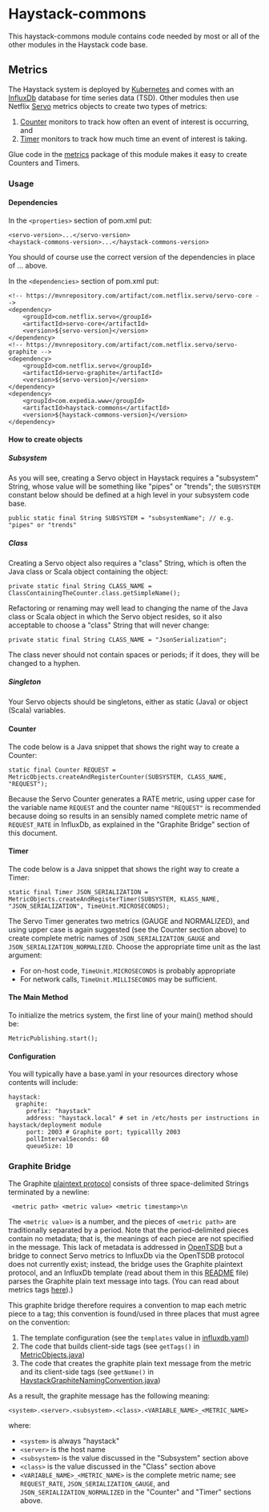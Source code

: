 # Haystack-commons
This haystack-commons module contains code needed by most or all of the other modules in the Haystack code base.

## Metrics
The Haystack system is deployed by [Kubernetes](https://en.wikipedia.org/wiki/Kubernetes) and comes with an
[InfluxDb](https://www.influxdata.com/time-series-platform/influxdb/) database for time series data (TSD).
Other modules then use Netflix [Servo](https://github.com/Netflix/servo) metrics objects to create two types of metrics:
1. [Counter](https://github.com/Netflix/servo/blob/master/servo-core/src/main/java/com/netflix/servo/monitor/Counter.java)
monitors to track how often an event of interest is occurring, and
2. [Timer](https://github.com/Netflix/servo/blob/master/servo-core/src/main/java/com/netflix/servo/monitor/Timer.java)
monitors to track how much time an event of interest is taking.

Glue code in the [metrics](src/main/java/com/expedia/www/haystack/metrics) package of this module makes it easy to 
create Counters and Timers.
### Usage
#### Dependencies
In the `<properties>` section of pom.xml put:
```
<servo-version>...</servo-version>
<haystack-commons-version>...</haystack-commons-version>
```
You should of course use the correct version of the dependencies in place of ... above.

In the `<dependencies>` section of pom.xml put:
```
<!-- https://mvnrepository.com/artifact/com.netflix.servo/servo-core -->
<dependency>
    <groupId>com.netflix.servo</groupId>
    <artifactId>servo-core</artifactId>
    <version>${servo-version}</version>
</dependency>
<!-- https://mvnrepository.com/artifact/com.netflix.servo/servo-graphite -->
<dependency>
    <groupId>com.netflix.servo</groupId>
    <artifactId>servo-graphite</artifactId>
    <version>${servo-version}</version>
</dependency>
<dependency>
    <groupId>com.expedia.www</groupId>
    <artifactId>haystack-commons</artifactId>
    <version>${haystack-commons-version}</version>
</dependency>
```
#### How to create objects
##### Subsystem
As you will see, creating a Servo object in Haystack requires a "subsystem" String, whose value will be something like
"pipes" or "trends"; the `SUBSYSTEM` constant below should be defined at a high level in your subsystem code base.
```
public static final String SUBSYSTEM = "subsystemName"; // e.g. "pipes" or "trends"
```
##### Class
Creating a Servo object also requires a "class" String, which is often the Java class or Scala object containing the
object:
```
private static final String CLASS_NAME = ClassContainingTheCounter.class.getSimpleName();
```
Refactoring or renaming may well lead to changing the name of the Java class or Scala object in which the Servo object
resides, so it also acceptable to choose a "class" String that will never change:
```
private static final String CLASS_NAME = "JsonSerialization";
```
The class never should not contain spaces or periods; if it does, they will be changed to a hyphen.
##### Singleton
Your Servo objects should be singletons, either as static (Java) or object (Scala) variables. 
#### Counter
The code below is a Java snippet that shows the right way to create a Counter:
```
static final Counter REQUEST = MetricObjects.createAndRegisterCounter(SUBSYSTEM, CLASS_NAME, "REQUEST");
```
Because the Servo Counter generates a RATE metric, using upper case for the variable name `REQUEST` and the counter name 
`"REQUEST"` is recommended because doing so results in an sensibly named complete metric name of `REQUEST_RATE` in
InfluxDb, as explained in the "Graphite Bridge" section of this document.
#### Timer
The code below is a Java snippet that shows the right way to create a Timer:
```
static final Timer JSON_SERIALIZATION = MetricObjects.createAndRegisterTimer(SUBSYSTEM, KLASS_NAME, "JSON_SERIALIZATION", TimeUnit.MICROSECONDS);
```
The Servo Timer generates two metrics (GAUGE and NORMALIZED), and using upper case is again suggested (see the Counter 
section above) to create complete metric names of `JSON_SERIALIZATION_GAUGE` and `JSON_SERIALIZATION_NORMALIZED`.
Choose the appropriate time unit as the last argument:
* For on-host code, `TimeUnit.MICROSECONDS` is probably appropriate
* For network calls, `TimeUnit.MILLISECONDS` may be sufficient.
#### The Main Method
To initialize the metrics system, the first line of your main() method should be:
```
MetricPublishing.start();
```
#### Configuration
You will typically have a base.yaml in your resources directory whose contents will include:
```
haystack:
  graphite:
     prefix: "haystack"
     address: "haystack.local" # set in /etc/hosts per instructions in haystack/deployment module
     port: 2003 # Graphite port; typicallly 2003
     pollIntervalSeconds: 60
     queueSize: 10
```
### Graphite Bridge
The Graphite [plaintext protocol](http://graphite.readthedocs.io/en/latest/feeding-carbon.html#the-plaintext-protocol)
consists of three space-delimited Strings terminated by a newline:
```
 <metric path> <metric value> <metric timestamp>\n
```
The `<metric value>` is a number, and the pieces of `<metric path>` are traditionally separated by a period.
Note that the period-delimited pieces contain no metadata; that is, the meanings of each piece are not specified in the
message. This lack of metadata is addressed in [OpenTSDB](http://opentsdb.net) but a bridge to connect Servo metrics to
InfluxDb via the OpenTSDB protocol does not currently exist; instead, the bridge uses the Graphite plaintext protocol, 
and an InfluxDb template (read about them in this 
[README](https://github.com/influxdata/influxdb/blob/master/services/graphite/README.md) file) parses the Graphite plain
text message into tags. (You can read about metrics tags 
[here](http://opentsdb.net/docs/build/html/user_guide/query/timeseries.html)).)

This graphite bridge therefore requires a convention to map each metric piece to a tag; this convention is found/used in 
three places that must agree on the convention:
1. The template configuration (see the `templates` value in 
[influxdb.yaml](../deployment/k8s/addons/1.6/monitoring/influxdb.yaml))
2. The code that builds client-side tags (see `getTags()` in 
[MetricObjects.java](src/main/java/com/expedia/www/haystack/metrics/MetricObjects.java))
3. The code that creates the graphite plain text message from the metric and its client-side tags (see `getName()` in 
[HaystackGraphiteNamingConvention.java](src/main/java/com/expedia/www/haystack/metrics/HaystackGraphiteNamingConvention.java))

As a result, the graphite message has the following meaning:
```
<system>.<server>.<subsystem>.<class>.<VARIABLE_NAME>_<METRIC_NAME>
```
where:
* `<system>` is always "haystack"
* `<server>` is the host name
* `<subsystem>` is the value discussed in the "Subsystem" section above
* `<class>` is the  value discussed in the "Class" section above
* `<VARIABLE_NAME>_<METRIC_NAME>` is the complete metric name; see `REQUEST_RATE`, `JSON_SERIALIZATION_GAUGE`, and 
`JSON_SERIALIZATION_NORMALIZED` in the "Counter" and "Timer" sections above.